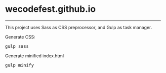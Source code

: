 # wecodefest.github.io

---

This project uses Sass as CSS preprocessor, and Gulp as task manager.

Generate CSS:
<pre>
gulp sass
</pre>

Generate minified index.html
<pre>
gulp minify
</pre>
